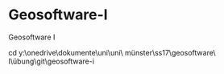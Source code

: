 # Geosoftware-I
Geosoftware I


cd y:\onedrive\\dokumente\\uni\\uni\ münster\\ss17\\geosoftware\ I\\übung\\git\\geosoftware-i